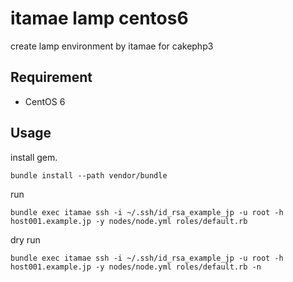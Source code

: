 # itamae lamp centos6

create lamp environment by itamae for cakephp3

## Requirement

- CentOS 6

## Usage

install gem.
```
bundle install --path vendor/bundle
```

run
```
bundle exec itamae ssh -i ~/.ssh/id_rsa_example_jp -u root -h host001.example.jp -y nodes/node.yml roles/default.rb
```

dry run
```
bundle exec itamae ssh -i ~/.ssh/id_rsa_example_jp -u root -h host001.example.jp -y nodes/node.yml roles/default.rb -n
```